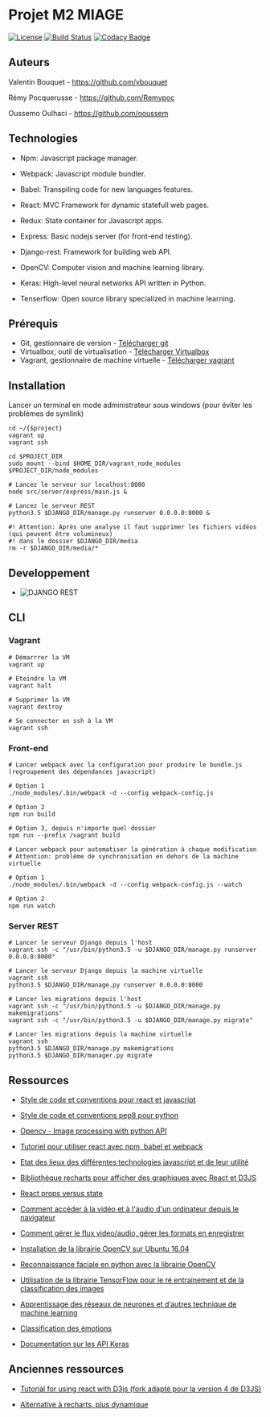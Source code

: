 # Projet M2 MIAGE
[![License](https://img.shields.io/badge/License-Apache%202.0-blue.svg)](https://opensource.org/licenses/Apache-2.0)
[![Build Status](https://travis-ci.org/vbouquet/realtime-keynote-feedback.svg?branch=master)](https://travis-ci.org/vbouquet/realtime-keynote-feedback)
[![Codacy Badge](https://api.codacy.com/project/badge/Grade/9aff66ec6dc841a5971b1647be3b9657)](https://www.codacy.com/app/Remypoc/realtime-keynote-feedback?utm_source=github.com&amp;utm_medium=referral&amp;utm_content=vbouquet/realtime-keynote-feedback&amp;utm_campaign=Badge_Grade)

## Auteurs
Valentin Bouquet - <https://github.com/vbouquet>

Rémy Pocquerusse - <https://github.com/Remypoc>

Oussemo Oulhaci - <https://github.com/ooussem>

## Technologies

* Npm: Javascript package manager.
* Webpack: Javascript module bundler.
* Babel: Transpiling code for new languages features.
* React: MVC Framework for dynamic statefull web pages.
* Redux: State container for Javascript apps.


* Express: Basic nodejs server (for front-end testing).
* Django-rest: Framework for building web API.


* OpenCV: Computer vision and machine learning library.
* Keras: High-level neural networks API written in Python.
* Tenserflow: Open source library specialized in machine learning.

## Prérequis
* Git, gestionnaire de version - [Télécharger git](https://git-scm.com/downloads)
* Virtualbox, outil de virtualisation - [Télécharger Virtualbox](https://www.virtualbox.org/wiki/Downloads)
* Vagrant, gestionnaire de machine virtuelle - [Télécharger vagrant](https://www.vagrantup.com/downloads.html)

## Installation

Lancer un terminal en mode administrateur sous windows (pour éviter les problèmes de symlink)
```
cd ~/{$project}
vagrant up
vagrant ssh

cd $PROJECT_DIR
sudo mount --bind $HOME_DIR/vagrant_node_modules $PROJECT_DIR/node_modules

# Lancez le serveur sur localhost:8080
node src/server/express/main.js &

# Lancez le serveur REST
python3.5 $DJANGO_DIR/manage.py runserver 0.0.0.0:8000 &

#! Attention: Après une analyse il faut supprimer les fichiers vidéos (qui peuvent être volumineux)
#! dans le dossier $DJANGO_DIR/media
rm -r $DJANGO_DIR/media/*
```

## Developpement

* ![DJANGO REST](https://github.com/vbouquet/realtime-keynote-feedback/tree/master/src/server/django_rest)

## CLI

### Vagrant
```
# Démarrrer la VM
vagrant up

# Eteindre la VM
vagrant halt

# Supprimer la VM
vagrant destroy

# Se connecter en ssh à la VM
vagrant ssh
```

### Front-end
```
# Lancer webpack avec la configuration pour produire le bundle.js (regroupement des dépendances javascript)

# Option 1
./node_modules/.bin/webpack -d --config webpack-config.js

# Option 2
npm run build

# Option 3, depuis n'importe quel dossier
npm run --prefix /vagrant build

# Lancer webpack pour automatiser la génération à chaque modification
# Attention: problème de synchronisation en dehors de la machine virtuelle

# Option 1
./node_modules/.bin/webpack -d --config webpack-config.js --watch

# Option 2
npm run watch
```

### Server REST
```
# Lancer le serveur Django depuis l'host
vagrant ssh -c "/usr/bin/python3.5 -u $DJANGO_DIR/manage.py runserver 0.0.0.0:8000"

# Lancer le serveur Django depuis la machine virtuelle
vagrant ssh
python3.5 $DJANGO_DIR/manage.py runserver 0.0.0.0:8000

# Lancer les migrations depuis l'host
vagrant ssh -c "/usr/bin/python3.5 -u $DJANGO_DIR/manage.py makemigrations"
vagrant ssh -c "/usr/bin/python3.5 -u $DJANGO_DIR/manage.py migrate"

# Lancer les migrations depuis la machine virtuelle
vagrant ssh
python3.5 $DJANGO_DIR/manage.py makemigrations
python3.5 $DJANGO_DIR/manager.py migrate
```

## Ressources

* [Style de code et conventions pour react et javascript](https://github.com/airbnb/javascript/tree/master/react)

* [Style de code et conventions pep8 pour python](https://www.python.org/dev/peps/pep-0008/)

* [Opencv - Image processing with python API](https://opencv-python-tutroals.readthedocs.io/en/latest/py_tutorials/py_imgproc/py_table_of_contents_imgproc/py_table_of_contents_imgproc.html#py-table-of-content-imgproc)

* [Tutoriel pour utiliser react avec npm, babel et webpack](https://www.codementor.io/tamizhvendan/beginner-guide-setup-reactjs-environment-npm-babel-6-webpack-du107r9zr)

* [Etat des lieux des différentes technologies javascript et de leur utilité](https://medium.com/@peterxjang/modern-javascript-explained-for-dinosaurs-f695e9747b70)

* [Bibliothèque recharts pour afficher des graphiques avec React et D3JS](https://github.com/recharts/recharts)

* [React props versus state](https://github.com/uberVU/react-guide/blob/master/props-vs-state.md)

* [Comment accéder à la vidéo et à l'audio d'un ordinateur depuis le navigateur](https://developer.mozilla.org/fr/docs/NavigatorUserMedia.getUserMedia)

* [Comment gérer le flux video/audio, gérer les formats en enregistrer](https://developer.mozilla.org/fr/docs/Web/API/MediaRecorder)

* [Installation de la librairie OpenCV sur Ubuntu 16.04](https://www.pyimagesearch.com/2015/07/20/install-opencv-3-0-and-python-3-4-on-ubuntu/)

* [Reconnaissance faciale en python avec la librairie OpenCV](https://www.superdatascience.com/opencv-face-recognition/)

* [Utilisation de la librairie TensorFlow pour le ré entrainement et de la classification des images](https://codelabs.developers.google.com/codelabs/tensorflow-for-poets/#0)

* [Apprentissage des réseaux de neurones et d’autres technique de machine learning](https://www.coursera.org/learn/machine-learning)

* [Classification des émotions](https://github.com/oarriaga/face_classification)

* [Documentation sur les API Keras](https://keras.io/getting-started/sequential-model-guide/)

## Anciennes ressources

* [Tutorial for using react with D3js (fork adapté pour la version 4 de D3JS)](https://github.com/MMquant/playing-with-react-and-d3)

* [Alternative à recharts, plus dynamique](https://github.com/kirjs/react-highcharts)
